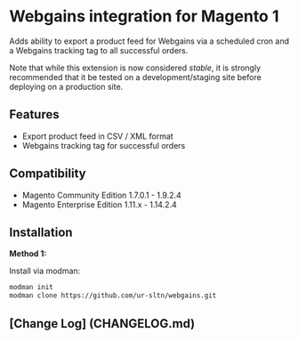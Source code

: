 # Webgains integration for Magento 1

Adds ability to export a product feed for Webgains via a scheduled cron and a Webgains tracking tag to all successful
orders.

Note that while this extension is now considered *stable*, it is strongly
recommended that it be tested on a development/staging site before deploying
on a production site.

## Features

  * Export product feed in CSV / XML format
  * Webgains tracking tag for successful orders

## Compatibility

  * Magento Community Edition 1.7.0.1 - 1.9.2.4
  * Magento Enterprise Edition 1.11.x - 1.14.2.4

## Installation

**Method 1:**

Install via modman:

```sh
modman init
modman clone https://github.com/ur-sltn/webgains.git
```

## [Change Log] (CHANGELOG.md)

